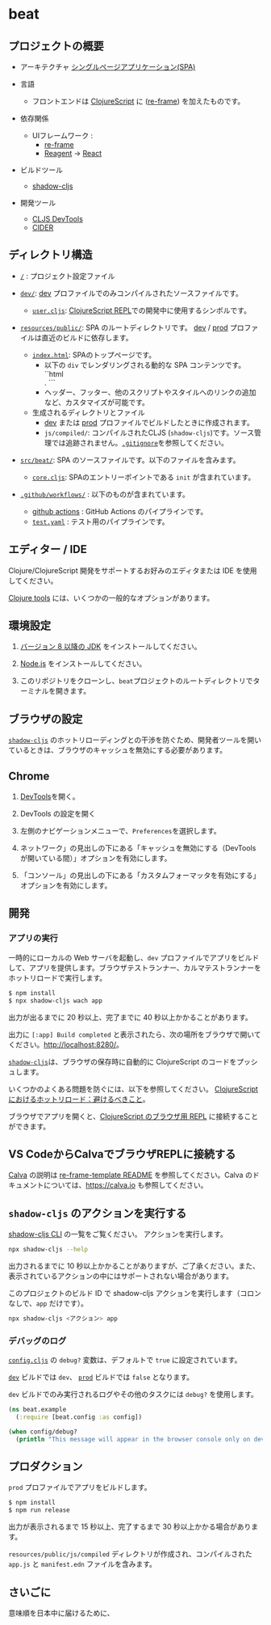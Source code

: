 # beat

## プロジェクトの概要

* アーキテクチャ
[シングルページアプリケーション(SPA)](https://en.wikipedia.org/wiki/Single-page_application)

* 言語
  - フロントエンドは [ClojureScript](https://clojurescript.org/) に ([re-frame](https://github.com/day8/re-frame)) を加えたものです。

* 依存関係
  - UIフレームワーク : 
    - [re-frame](https://github.com/day8/re-frame)
    - [Reagent](https://github.com/reagent-project/reagent) ->  [React](https://github.com/facebook/react)

* ビルドツール
  - [shadow-cljs](https://github.com/thheller/shadow-cljs)

* 開発ツール
  - [CLJS DevTools](https://github.com/binaryage/cljs-devtools)
  - [CIDER](https://github.com/clojure-emacs/cider)

## ディレクトリ構造

* [`/`](./) :  プロジェクト設定ファイル

* [`dev/`](dev/): [dev](#running-the-app) プロファイルでのみコンパイルされたソースファイルです。
  - [`user.cljs`](dev/cljs/user.cljs): [ClojureScript REPL](#connecting-to-the-browser-repl-from-a-terminal)での開発中に使用するシンボルです。

* [`resources/public/`](resources/public/): SPA のルートディレクトリです。
[dev](#running-the-app) / [prod](#production) プロファイルは直近のビルドに依存します。

  - [`index.html`](resources/public/index.html): SPAのトップページです。
    - 以下の `div` でレンダリングされる動的な SPA コンテンツです。
        ``html
        <div id="app"></div>.
        ```
    - ヘッダー、フッター、他のスクリプトやスタイルへのリンクの追加など、カスタマイズが可能です。
  - 生成されるディレクトリとファイル
    - [dev](#running-the-app) または [prod](#production) プロファイルでビルドしたときに作成されます。
    - `js/compiled/`: コンパイルされたCLJS (`shadow-cljs`)です。ソース管理では追跡されません。[`.gitignore`](.gitignore)を参照してください。

* [`src/beat/`](src/beat/): SPA のソースファイルです。以下のファイルを含みます。

  - [`core.cljs`](src/beat/core.cljs): SPAのエントリーポイントである `init` が含まれています。

* [`.github/workflows/`](.github/workflows/) : 以下のものが含まれています。
  - [github actions](https://github.com/features/actions) : GitHub Actions のパイプラインです。
  - [`test.yaml`](.github/workflows/test.yaml) : テスト用のパイプラインです。

## エディター / IDE

Clojure/ClojureScript 開発をサポートするお好みのエディタまたは IDE を使用してください。

[Clojure tools](https://clojure.org/community/resources#_clojure_tools) には、いくつかの一般的なオプションがあります。

## 環境設定
1. [バージョン 8 以降の JDK](https://openjdk.java.net/install/) をインストールしてください。

2. [Node.js](https://nodejs.org/) をインストールしてください。

3. このリポジトリをクローンし、`beat`プロジェクトのルートディレクトリでターミナルを開きます。

## ブラウザの設定

[`shadow-cljs`](https://github.com/thheller/shadow-cljs) のホットリローディングとの干渉を防ぐため、開発者ツールを開いているときは、ブラウザのキャッシュを無効にする必要があります。

## Chrome

1. [DevTools](https://developers.google.com/web/tools/chrome-devtools/)を開く。

2. DevTools の設定を開く

3. 左側のナビゲーションメニューで、`Preferences`を選択します。

4. ネットワーク」の見出しの下にある「キャッシュを無効にする（DevToolsが開いている間）」オプションを有効にします。

5. 「コンソール」の見出しの下にある「カスタムフォーマッタを有効にする」オプションを有効にします。

## 開発

### アプリの実行

一時的にローカルの Web サーバを起動し、`dev` プロファイルでアプリをビルドして、アプリを提供します。ブラウザテストランナー、カルマテストランナーをホットリロードで実行します。

```sh
$ npm install
$ npx shadow-cljs wach app
```

出力が出るまでに 20 秒以上、完了までに 40 秒以上かかることがあります。

出力に `[:app] Build completed` と表示されたら、次の場所をブラウザで開いてください。[http://localhost:8280/](http://localhost:8280/)。

[`shadow-cljs`](https://github.com/thheller/shadow-cljs)は、ブラウザの保存時に自動的に ClojureScript のコードをプッシュします。

いくつかのよくある問題を防ぐには、以下を参照してください。
[ClojureScriptにおけるホットリロード：避けるべきこと](https://code.thheller.com/blog/shadow-cljs/2019/08/25/hot-reload-in-clojurescript.html#things-to-avoid)。

ブラウザでアプリを開くと、[ClojureScript のブラウザ用 REPL](https://clojurescript.org/reference/repl#using-the-browser-as-an-evaluation-environment) に接続することができます。

## VS CodeからCalvaでブラウザREPLに接続する

[Calva](https://github.com/BetterThanTomorrow/calva) の説明は [re-frame-template README](https://github.com/day8/re-frame-template) を参照してください。Calva のドキュメントについては、https://calva.io も参照してください。

## `shadow-cljs` のアクションを実行する

[shadow-cljs CLI](https://shadow-cljs.github.io/docs/UsersGuide.html#_command_line) の一覧をご覧ください。
アクションを実行します。

```sh
npx shadow-cljs --help
```

出力されるまでに 10 秒以上かかることがありますが、ご了承ください。また、表示されているアクションの中にはサポートされない場合があります。

このプロジェクトのビルド ID で shadow-cljs アクションを実行します（コロンなしで、`app` だけです）。

```sh
npx shadow-cljs <アクション> app
```
### デバッグのログ

[`config.cljs`](src/cljs/beat/config.cljs) の `debug?` 変数は、デフォルトで `true` に設定されています。

[`dev`](#running-the-app) ビルドでは `dev`、 [`prod`](#production) ビルドでは `false` となります。

`dev` ビルドでのみ実行されるログやその他のタスクには `debug?` を使用します。

```clj
(ns beat.example
  (:require [beat.config :as config])

(when config/debug?
  (println "This message will appear in the browser console only on dev builds."))
```

## プロダクション

`prod` プロファイルでアプリをビルドします。

```sh
$ npm install
$ npm run release
```

出力が表示されるまで 15 秒以上、完了するまで 30 秒以上かかる場合があります。

`resources/public/js/compiled` ディレクトリが作成され、コンパイルされた `app.js` と `manifest.edn` ファイルを含みます。


## さいごに
意味順を日本中に届けるために、